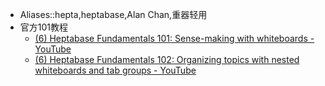 - Aliases::hepta,heptabase,Alan Chan,重器轻用
- 官方101教程
    - [(6) Heptabase Fundamentals 101: Sense-making with whiteboards - YouTube](https://www.youtube.com/watch?v=HgvR2QkfwG0&t=1065s)
    - [(6) Heptabase Fundamentals 102: Organizing topics with nested whiteboards and tab groups - YouTube](https://www.youtube.com/watch?v=zlGRxZHlDgM)
